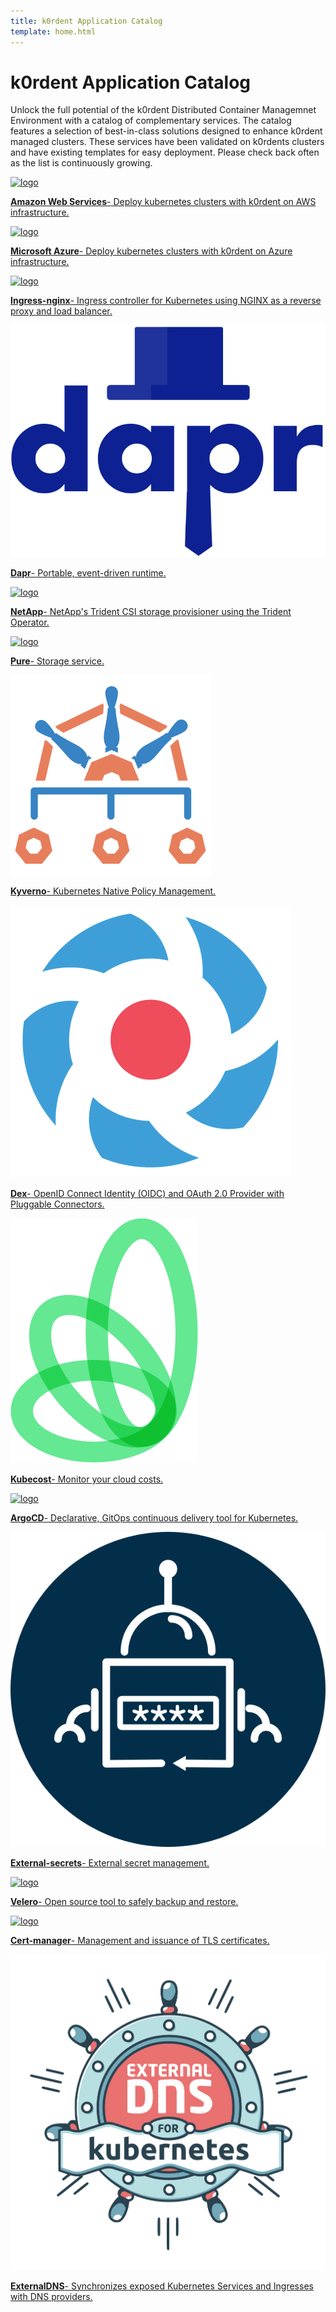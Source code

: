 ```yaml
---
title: k0rdent Application Catalog
template: home.html
---
```


# k0rdent Application Catalog
Unlock the full potential of the k0rdent Distributed Container Managemnet Environment with a catalog of complementary services. The catalog features a selection of best-in-class solutions designed to enhance k0rdent managed clusters. These services have been validated on k0rdents clusters and have existing templates for easy deployment. Please check back often as the list is continuously growing.

<div class="grid cards">
    <a href="/infra/aws/aws/" class="card">
        <img src="https://upload.wikimedia.org/wikipedia/commons/9/93/Amazon_Web_Services_Logo.svg" alt="logo"/>
        <p>
            <b>Amazon Web Services</b><span>-</span> Deploy kubernetes clusters with k0rdent on AWS infrastructure.
        </p>
    </a>
    <a href="/infra/azure/azure/" class="card">
        <img src="https://upload.wikimedia.org/wikipedia/commons/thumb/f/fa/Microsoft_Azure.svg/1200px-Microsoft_Azure.svg.png" alt="logo"/>
        <p>
            <b>Microsoft Azure</b><span>-</span> Deploy kubernetes clusters with k0rdent on Azure infrastructure.
        </p>
    </a>
    <a href="/charts/ingress-nginx/ingress-nginx/" class="card">
        <img src="https://upload.wikimedia.org/wikipedia/commons/thumb/c/c5/Nginx_logo.svg/500px-Nginx_logo.svg.png" alt="logo"/>
        <p>
            <b>Ingress-nginx</b><span>-</span> Ingress controller for Kubernetes using NGINX as a reverse proxy and load balancer.
        </p>
    </a>
    <a href="/charts/dapr/dapr/" class="card">
        <img src="./charts/dapr/dapr-logo.svg" alt="logo"/>
        <p>
            <b>Dapr</b><span>-</span> Portable, event-driven runtime.
        </p>
    </a>
    <a href="/charts/netapp/netapp/" class="card">
        <img src="https://raw.githubusercontent.com/NetApp/trident/master/logo/trident.png" alt="logo"/>
        <p>
            <b>NetApp</b><span>-</span> NetApp's Trident CSI storage provisioner using the Trident Operator.
        </p>
    </a>
    <a href="/charts/pure/pure/" class="card">
        <img src="https://raw.githubusercontent.com/purestorage/helm-charts/master/pure-csi/pure-storage.png" alt="logo"/>
        <p>
            <b>Pure</b><span>-</span> Storage service.
        </p>
    </a>
    <a href="/charts/kyverno/kyverno/" class="card">
        <img src="https://github.com/kyverno/kyverno/raw/main/img/logo.png" alt="logo"/>
        <p>
            <b>Kyverno</b><span>-</span> Kubernetes Native Policy Management.
        </p>
    </a>
    <a href="/charts/dex/dex/" class="card">
        <img src="https://raw.githubusercontent.com/dexidp/website/9ac240c84d3e34766814cd9ece76710cf075ba23/static/favicons/favicon.png" alt="logo"/>
        <p>
            <b>Dex</b><span>-</span> OpenID Connect Identity (OIDC) and OAuth 2.0 Provider with Pluggable Connectors.
        </p>
    </a>
    <a href="/charts/kubecost/kubecost/" class="card">
        <img src="https://raw.githubusercontent.com/kubecost/.github/9602bea0c06773da66ba43cb9ce5e1eb2b797c32/kubecost_logo.png" alt="logo"/>
        <p>
            <b>Kubecost</b><span>-</span> Monitor your cloud costs.
        </p>
    </a>
    <a href="/charts/argo/argo/" class="card">
        <img src="https://argo-cd.readthedocs.io/en/stable/assets/logo.png" alt="logo"/>
        <p>
            <b>ArgoCD</b><span>-</span> Declarative, GitOps continuous delivery tool for Kubernetes.
        </p>
    </a>
    <a href="/charts/external-secrets/external-secrets/" class="card">
        <img src="https://raw.githubusercontent.com/external-secrets/external-secrets/main/assets/eso-logo-large.png" alt="logo"/>
        <p>
            <b>External-secrets</b><span>-</span> External secret management.
        </p>
    </a>
    <a href="/charts/velero/velero/" class="card">
        <img src="https://cdn-images-1.medium.com/max/1600/1*-9mb3AKnKdcL_QD3CMnthQ.png" alt="logo"/>
        <p>
            <b>Velero</b><span>-</span> Open source tool to safely backup and restore.
        </p>
    </a>
    <a href="/charts/cert-manager/cert-manager/" class="card">
        <img src="https://github.com/cert-manager/cert-manager/blob/master/logo/logo-small.png?raw=true" alt="logo"/>
        <p>
            <b>Cert-manager</b><span>-</span> Management and issuance of TLS certificates.
        </p>
    </a>
    <a href="/charts/external-dns/external-dns/" class="card">
        <img src="https://github.com/kubernetes-sigs/external-dns/raw/master/docs/img/external-dns.png" alt="logo"/>
        <p>
            <b>ExternalDNS</b><span>-</span> Synchronizes exposed Kubernetes Services and Ingresses with DNS providers.
        </p>
    </a>
</div>
